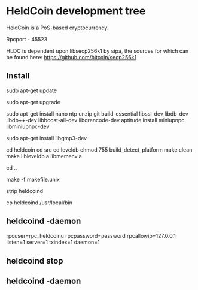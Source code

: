 
# HeldCoin development tree

HeldCoin is a PoS-based cryptocurrency.

Rpcport - 45523

HLDC is dependent upon libsecp256k1 by sipa, the sources for which can be found here:
https://github.com/bitcoin/secp256k1

Install
-------
sudo apt-get update

sudo apt-get upgrade 

sudo apt-get install nano ntp unzip git build-essential libssl-dev libdb-dev libdb++-dev libboost-all-dev libqrencode-dev 
aptitude install miniupnpc libminiupnpc-dev

sudo apt-get install libgmp3-dev

cd heldcoin
cd src
cd leveldb
chmod 755 build_detect_platform
make clean
make libleveldb.a libmemenv.a

cd ..

make -f makefile.unix

strip heldcoind

cp heldcoind /usr/local/bin

heldcoind -daemon
-----------------
rpcuser=rpc_heldcoinu
rpcpassword=password
rpcallowip=127.0.0.1
listen=1
server=1
txindex=1
daemon=1

heldcoind stop
--------------
heldcoind -daemon
-----------------
